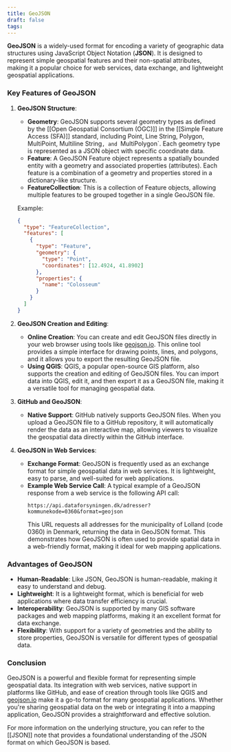 ```yaml
---
title: GeoJSON
draft: false
tags:
---
```

 **GeoJSON** is a widely-used format for encoding a variety of geographic data structures using JavaScript Object Notation (**JSON**). It is designed to represent simple geospatial features and their non-spatial attributes, making it a popular choice for web services, data exchange, and lightweight geospatial applications.

### **Key Features of GeoJSON**

1. **GeoJSON Structure**:
   - **Geometry**: GeoJSON supports several geometry types as defined by the [[Open Geospatial Consortium (OGC)]] in the [[Simple Feature Access (SFA)]] standard, including Point, Line String, Polygon, MultiPoint, Multiline String`, and `MultiPolygon`. Each geometry type is represented as a JSON object with specific coordinate data.
   - **Feature**: A GeoJSON Feature object represents a spatially bounded entity with a geometry and associated properties (attributes). Each feature is a combination of a geometry and properties stored in a dictionary-like structure.
   - **FeatureCollection**: This is a collection of Feature objects, allowing multiple features to be grouped together in a single GeoJSON file.

   Example:
   ```json
   {
     "type": "FeatureCollection",
     "features": [
       {
         "type": "Feature",
         "geometry": {
           "type": "Point",
           "coordinates": [12.4924, 41.8902]
         },
         "properties": {
           "name": "Colosseum"
         }
       }
     ]
   }
   ```

2. **GeoJSON Creation and Editing**:
   - **Online Creation**: You can create and edit GeoJSON files directly in your web browser using tools like [geojson.io](https://geojson.io). This online tool provides a simple interface for drawing points, lines, and polygons, and it allows you to export the resulting GeoJSON file.
   - **Using QGIS**: QGIS, a popular open-source GIS platform, also supports the creation and editing of GeoJSON files. You can import data into QGIS, edit it, and then export it as a GeoJSON file, making it a versatile tool for managing geospatial data.

3. **GitHub and GeoJSON**:
   - **Native Support**: GitHub natively supports GeoJSON files. When you upload a GeoJSON file to a GitHub repository, it will automatically render the data as an interactive map, allowing viewers to visualize the geospatial data directly within the GitHub interface.

4. **GeoJSON in Web Services**:
   - **Exchange Format**: GeoJSON is frequently used as an exchange format for simple geospatial data in web services. It is lightweight, easy to parse, and well-suited for web applications.
   - **Example Web Service Call**: A typical example of a GeoJSON response from a web service is the following API call:
     ```
     https://api.dataforsyningen.dk/adresser?kommunekode=0360&format=geojson
     ```
     This URL requests all addresses for the municipality of Lolland (code 0360) in Denmark, returning the data in GeoJSON format. This demonstrates how GeoJSON is often used to provide spatial data in a web-friendly format, making it ideal for web mapping applications.

### **Advantages of GeoJSON**

- **Human-Readable**: Like JSON, GeoJSON is human-readable, making it easy to understand and debug.
- **Lightweight**: It is a lightweight format, which is beneficial for web applications where data transfer efficiency is crucial.
- **Interoperability**: GeoJSON is supported by many GIS software packages and web mapping platforms, making it an excellent format for data exchange.
- **Flexibility**: With support for a variety of geometries and the ability to store properties, GeoJSON is versatile for different types of geospatial data.

### **Conclusion**

GeoJSON is a powerful and flexible format for representing simple geospatial data. Its integration with web services, native support in platforms like GitHub, and ease of creation through tools like QGIS and [geojson.io](https://geojson.io) make it a go-to format for many geospatial applications. Whether you're sharing geospatial data on the web or integrating it into a mapping application, GeoJSON provides a straightforward and effective solution.

For more information on the underlying structure, you can refer to the   [[JSON]] note that provides a foundational understanding of the JSON format on which GeoJSON is based.